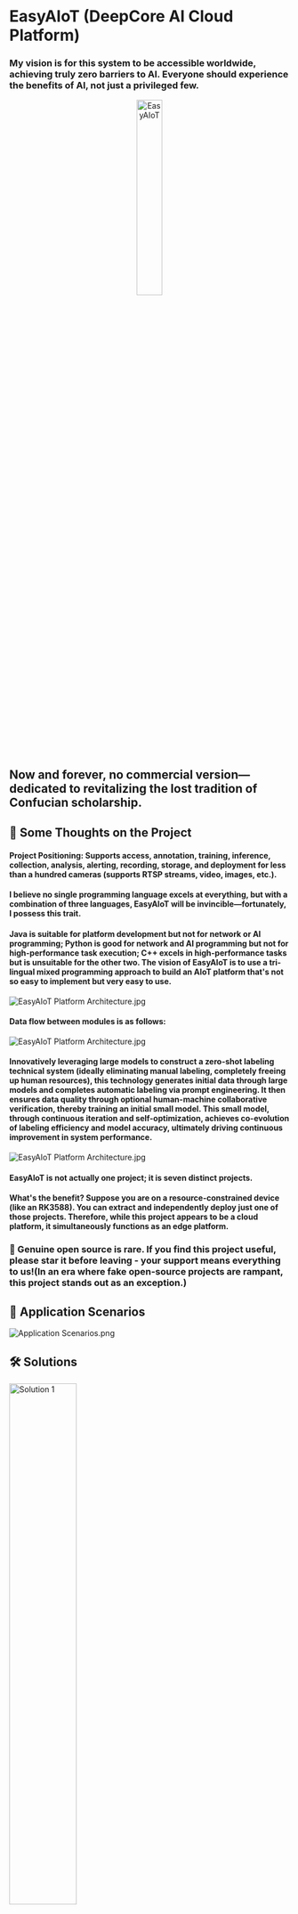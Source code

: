 # EasyAIoT (DeepCore AI Cloud Platform)

### My vision is for this system to be accessible worldwide, achieving truly zero barriers to AI. Everyone should experience the benefits of AI, not just a privileged few.

<div align="center">
    <img src=".image/logo.png" width="30%" height="30%" alt="EasyAIoT">
</div>

## Now and forever, no commercial version—dedicated to revitalizing the lost tradition of Confucian scholarship.

## 🌟 Some Thoughts on the Project

#### Project Positioning: Supports access, annotation, training, inference, collection, analysis, alerting, recording, storage, and deployment for less than a hundred cameras (supports RTSP streams, video, images, etc.).

#### I believe no single programming language excels at everything, but with a combination of three languages, EasyAIoT will be invincible—fortunately, I possess this trait.

#### Java is suitable for platform development but not for network or AI programming; Python is good for network and AI programming but not for high-performance task execution; C++ excels in high-performance tasks but is unsuitable for the other two. The vision of EasyAIoT is to use a tri-lingual mixed programming approach to build an AIoT platform that's not so easy to implement but very easy to use.

![EasyAIoT Platform Architecture.jpg](.image/iframe2.jpg)

#### Data flow between modules is as follows:

![EasyAIoT Platform Architecture.jpg](.image/iframe3.jpg)

#### Innovatively leveraging large models to construct a zero-shot labeling technical system (ideally eliminating manual labeling, completely freeing up human resources), this technology generates initial data through large models and completes automatic labeling via prompt engineering. It then ensures data quality through optional human-machine collaborative verification, thereby training an initial small model. This small model, through continuous iteration and self-optimization, achieves co-evolution of labeling efficiency and model accuracy, ultimately driving continuous improvement in system performance.
![EasyAIoT Platform Architecture.jpg](.image/iframe4.jpg)

#### EasyAIoT is not actually one project; it is seven distinct projects.

#### What's the benefit? Suppose you are on a resource-constrained device (like an RK3588). You can extract and independently deploy just one of those projects. Therefore, while this project appears to be a cloud platform, it simultaneously functions as an edge platform.

### 🌟 Genuine open source is rare. If you find this project useful, please star it before leaving - your support means everything to us!(In an era where fake open-source projects are rampant, this project stands out as an exception.)

## 🎯 Application Scenarios

![Application Scenarios.png](.image/适用场景.png)

## 🛠️ Solutions

<div>
  <img src=".image/解决方案1.png" alt="Solution 1" width="49%" style="margin-right: 10px">
  <img src=".image/解决方案2.png" alt="Solution 2" width="49%">
</div>

## 🧩 Project Structure

EasyAIoT consists of five core projects:

- **WEB Module**: Frontend management interface based on Vue
- **DEVICE Module**: Java-based device management module responsible for IoT device access and management
- **VIDEO Module**: Python-based video processing module responsible for video stream processing and transmission
- **AI Module**: Python-based artificial intelligence processing module responsible for video analysis and AI algorithm
  execution
- **TASK Module**: C++-based high-performance task processing module responsible for compute-intensive task execution

## ☁️ EasyAIoT = AI + IoT = Cloud-Edge Integrated Solution

Supports thousands of vertical scenarios with customizable AI models and algorithm development.

Deep integration empowers intelligent vision for everything: EasyAIoT constructs an efficient access and management
network for IoT devices (especially massive cameras). We deeply integrate real-time streaming technology with
cutting-edge AI to create a unified service core. This solution not only enables interoperability across heterogeneous
devices but also deeply integrates HD video streams with powerful AI analytics engines, giving surveillance systems "
intelligent eyes" – accurately enabling facial recognition, abnormal behavior analysis, risk personnel monitoring, and
perimeter intrusion detection.

![EasyAIoT Platform Architecture](.image/iframe1.jpg)

## ⚠️ Disclaimer

EasyAIoT is an open-source learning project unrelated to commercial activities. Users must comply with laws and
regulations and refrain from illegal activities. If EasyAIoT discovers user violations, it will cooperate with
authorities and report to government agencies. Users bear full legal responsibility for illegal actions and shall
compensate third parties for damages caused by usage. All EasyAIoT-related resources are used at the user's own risk.

## 📚 Official Documentation

- Documentation: 36.111.47.113:8899

## 🎮 Demo Environment

- Demo URL: http://pro.basiclab.top:8888/
- Username: admin
- Password: admin123

## ⚙️ Project Repositories

- Gitee: https://gitee.com/soaring-xiongkulu/easyaiot
- Github: https://github.com/soaring-xiongkulu/easyaiot

## 🛠️ Technology Stack

### Frontend

- **Core Framework**: Vue 3.3.8
- **Development Language**: TypeScript 5.2.2
- **Build Tool**: Vite 4.5.0
- **UI Component Library**: Ant Design Vue 4.0.7
- **State Management**: Pinia 2.1.7
- **Routing**: Vue Router 4.2.5
- **HTTP Client**: Axios/Alova 1.6.1
- **CSS**: UnoCSS 0.57.3
- **Package Manager**: pnpm 9.0.4

### Backend

- **DEVICE Module Framework**:
    - Spring Boot 2.7.18
    - Spring Boot Starter Security
    - Gateway
    - SkyWalking
    - OpenFeign
    - Sentinel
    - Nacos
    - Kafka
    - TDEngine
    - MyBatis-Plus
    - PostgreSQL
- **AI Module Framework**：
    - Python 3.11+
    - Flask
    - Flask-Cors
    - Flask-Migrate
    - Flask-SQLAlchemy
    - OpenCV (cv2)
    - Pillow (PIL.Image)
    - Ultralytics
    - Psycopg2-Binary
- **VIDEO Module Framework**：
    - Python 3.11+
    - WSDiscovery
    - Netifaces
    - Onvif-Zeep
    - Pyserial
    - Paho_Mqtt
    - Flask
    - Flask-Cors
    - Flask-Migrate
    - Flask-SQLAlchemy
    - Psycopg2-Binary
- **TASK Module Framework**：
    - C++17
    - Opencv2
    - Httplib
    - Json
    - Librknn
    - Minio-Cpp
    - Mk-Media
    - RGA
    - Logging
    - Queue
    - Thread

## 📸 Screenshots
<div>
  <img src=".image/banner/banner1001.png" alt="Screenshot 1" width="49%" style="margin-right: 10px">
  <img src=".image/banner/banner1000.png" alt="Screenshot 1" width="49%">
</div>
<div>
  <img src=".image/banner/banner1009.jpg" alt="Screenshot 1" width="49%" style="margin-right: 10px">
  <img src=".image/banner/banner1006.jpg" alt="Screenshot 3" width="49%">
</div>
<div>
  <img src=".image/banner/banner1015.png" alt="Screenshot 5" width="49%" style="margin-right: 10px">
  <img src=".image/banner/banner1010.jpg" alt="Screenshot 3" width="49%">
</div>
<div>
  <img src=".image/banner/banner1027.png" alt="Screenshot 2" width="49%" style="margin-right: 10px">
  <img src=".image/banner/banner1016.jpg" alt="Screenshot 6" width="49%">
</div>
<div>
  <img src=".image/banner/banner1007.jpg" alt="Screenshot 7" width="49%" style="margin-right: 10px">
  <img src=".image/banner/banner1008.jpg" alt="Screenshot 8" width="49%">
</div>
<div>
  <img src=".image/banner/banner1019.jpg" alt="Screenshot 7" width="49%" style="margin-right: 10px">
  <img src=".image/banner/banner1020.jpg" alt="Screenshot 8" width="49%">
</div>
<div>
  <img src=".image/banner/banner1023.jpg" alt="Screenshot 7" width="49%" style="margin-right: 10px">
  <img src=".image/banner/banner1024.jpg" alt="Screenshot 8" width="49%">
</div>
<div>
  <img src=".image/banner/banner1017.jpg" alt="Screenshot 7" width="49%" style="margin-right: 10px">
  <img src=".image/banner/banner1018.jpg" alt="Screenshot 8" width="49%">
</div>
<div>
  <img src=".image/banner/banner1021.jpg" alt="Screenshot 7" width="49%" style="margin-right: 10px">
  <img src=".image/banner/banner1022.jpg" alt="Screenshot 8" width="49%">
</div>
<div>
  <img src=".image/banner/banner1026.jpg" alt="Screenshot 8" width="49%" style="margin-right: 10px">
  <img src=".image/banner/banner1028.jpg" alt="Screenshot 7" width="49%">
</div>
<div>
  <img src=".image/banner/banner1013.jpg" alt="Screenshot 9" width="49%" style="margin-right: 10px">
  <img src=".image/banner/banner1014.png" alt="Screenshot 10" width="49%">
</div>
<div>
  <img src=".image/banner/banner1003.png" alt="Screenshot 13" width="49%" style="margin-right: 10px">
  <img src=".image/banner/banner1004.png" alt="Screenshot 14" width="49%">
</div>
<div>
  <img src=".image/banner/banner1005.png" alt="Screenshot 15" width="49%" style="margin-right: 10px">
  <img src=".image/banner/banner1002.png" alt="Screenshot 16" width="49%">
</div>

## 🛠️ Service Support

We offer various service options to help you gain an in-depth understanding of the EasyAIoT platform and its code.
Through product documentation, technical exchange groups, paid tutorials, and more, you will receive the following
services:

| Service Item                       | Service Content                                                                                   | Service Fee | Service Method                          |
|------------------------------------|---------------------------------------------------------------------------------------------------|-------------|-----------------------------------------|
| System Deployment                  | Complete EasyAIoT deployment in the customer-specified network and hardware environment           | ¥500        | Online Deployment Support               |
| Technical Support                  | Provide solutions for issues encountered during deployment and functional usage                   | ¥200        | Online Remote Support within 30 Minutes |
| Model Training                     | Train business scenario recognition models                                                        | ¥1000+      | Customized Model Training                  |
| Other Services                     | Customized development for vertical industry solutions; tailored duration and functional services | Negotiable  | Negotiable                              |

## 📞 Contact Information (After adding WeChat, please follow the official account to join the technical exchange group)

<div>
  <img src=".image/联系方式.jpg" alt="Contact Information" width="30%">
</div>

## 👥 Official Account

<div>
  <img src=".image/公众号.jpg" alt="Official Account" width="30%">
</div>

## 🪐 Knowledge Planet:

<p>
  <img src=".image/知识星球.jpg" alt="知识星球" width="30%">
</p>

## 💰 Sponsorship

<div>
    <img src=".image/微信支付.jpg" alt="WeChat Pay" width="30%" height="30%">
    <img src=".image/支付宝支付.jpg" alt="Alipay" width="30%" height="10%">
</div>

## 🙏 Acknowledgements

Thanks to the following contributors for code, feedback, donations, and support (in no particular order):
<table>
  <tbody>
    <tr>
      <td align="center" valign="top" width="11.11%"><a href="https://gitee.com/bcake" target="_blank"><img src=".image/sponsor/大饼.jpg" width="80px;" alt="大饼"/><br /><sub><b>大饼</b></sub></a></td>
      <td align="center" valign="top" width="11.11%"><a href="https://gitee.com/jiang4yu" target="_blank"><img src=".image/sponsor/山寒.jpg" width="80px;" alt="山寒"/><br /><sub><b>山寒</b></sub></a></td>
      <td align="center" valign="top" width="11.11%"><a href="https://gitee.com/baobaomo" target="_blank"><img src="./.image/sponsor/放学丶别走.jpg" width="80px;" alt="放学丶别走"/><br /><sub><b>放学丶别走</b></sub></a></td>
      <td align="center" valign="top" width="11.11%"><a href="https://gitee.com/wagger" target="_blank"><img src="./.image/sponsor/春和.jpg" width="80px;" alt="春和"/><br /><sub><b>春和</b></sub></a></td>
      <td align="center" valign="top" width="11.11%"><a href="https://gitee.com/longbinwu" target="_blank"><img src="./.image/sponsor/章鱼小丸子.jpg" width="80px;" alt="章鱼小丸子"/><br /><sub><b>章鱼小丸子</b></sub></a></td>
      <td align="center" valign="top" width="11.11%"><a href="javascript:void(0)" target="_blank"><img src="./.image/sponsor/Catwings.jpg" width="80px;" alt="Catwings"/><br /><sub><b>Catwings</b></sub></a></td>
      <td align="center" valign="top" width="11.11%"><a href="javascript:void(0)" target="_blank"><img src="./.image/sponsor/小工头.jpg" width="80px;" alt="小工头"/><br /><sub><b>小工头</b></sub></a></td>
      <td align="center" valign="top" width="11.11%"><a href="javascript:void(0)" target="_blank"><img src="./.image/sponsor/西乡一粒沙.jpg" width="80px;" alt="西乡一粒沙"/><br /><sub><b>西乡一粒沙</b></sub></a></td>
      <td align="center" valign="top" width="11.11%"><a href="https://gitee.com/L_Z_M" target="_blank"><img src=".image/sponsor/玖零。.jpg" width="80px;" alt="玖零。"/><br /><sub><b>玖零。</b></sub></a></td>
    </tr>
    <tr>
      <td align="center" valign="top" width="11.11%"><a href="https://gitee.com/36436022" target="_blank"><img src=".image/sponsor/金鸿伟.jpg" width="80px;" alt="金鸿伟"/><br /><sub><b>金鸿伟</b></sub></a></td>
      <td align="center" valign="top" width="11.11%"><a href="https://gitee.com/cnlijf" target="_blank"><img src="./.image/sponsor/李江峰.jpg" width="80px;" alt="李江峰"/><br /><sub><b>李江峰</b></sub></a></td>
      <td align="center" valign="top" width="11.11%"><a href="javascript:void(0)" target="_blank"><img src=".image/sponsor/Best%20Yao.jpg" width="80px;" alt="Best Yao"/><br /><sub><b>Best Yao</b></sub></a></td>
      <td align="center" valign="top" width="11.11%"><a href="https://gitee.com/weiloser" target="_blank"><img src=".image/sponsor/无为而治.jpg" width="80px;" alt="无为而治"/><br /><sub><b>无为而治</b></sub></a></td>
      <td align="center" valign="top" width="11.11%"><a href="https://gitee.com/shup092_admin" target="_blank"><img src="./.image/sponsor/shup.jpg" width="80px;" alt="shup"/><br /><sub><b>shup</b></sub></a></td>
      <td align="center" valign="top" width="11.11%"><a href="https://gitee.com/gampa" target="_blank"><img src="./.image/sponsor/也许.jpg" width="80px;" alt="也许"/><br /><sub><b>也许</b></sub></a></td>
      <td align="center" valign="top" width="11.11%"><a href="https://gitee.com/leishaozhuanshudi" target="_blank"><img src="./.image/sponsor/⁰ʚᦔrꫀꪖꪑ⁰ɞ%20..jpg" width="80px;" alt="⁰ʚᦔrꫀꪖꪑ⁰ɞ ."/><br /><sub><b>⁰ʚᦔrꫀꪖꪑ⁰ɞ .</b></sub></a></td>
      <td align="center" valign="top" width="11.11%"><a href="https://gitee.com/fateson" target="_blank"><img src="./.image/sponsor/逆.jpg" width="80px;" alt="逆"/><br /><sub><b>逆</b></sub></a></td>
      <td align="center" valign="top" width="11.11%"><a href="https://gitee.com/dongGezzz_admin" target="_blank"><img src="./.image/sponsor/廖东旺.jpg" width="80px;" alt="廖东旺"/><br /><sub><b>廖东旺</b></sub></a></td>
    </tr>
    <tr>
      <td align="center" valign="top" width="11.11%"><a href="https://gitee.com/huangzhen1993" target="_blank"><img src="./.image/sponsor/黄振.jpg" width="80px;" alt="黄振"/><br /><sub><b>黄振</b></sub></a></td>
      <td align="center" valign="top" width="11.11%"><a href="https://github.com/fengchunshen" target="_blank"><img src="./.image/sponsor/春生.jpg" width="80px;" alt="春生"/><br /><sub><b>春生</b></sub></a></td>
      <td align="center" valign="top" width="11.11%"><a href="https://gitee.com/mrfox_wang" target="_blank"><img src="./.image/sponsor/贵阳王老板.jpg" width="80px;" alt="贵阳王老板"/><br /><sub><b>贵阳王老板</b></sub></a></td>
      <td align="center" valign="top" width="11.11%"><a href="https://gitee.com/haobaby" target="_blank"><img src="./.image/sponsor/hao_chen.jpg" width="80px;" alt="hao_chen"/><br /><sub><b>hao_chen</b></sub></a></td>
      <td align="center" valign="top" width="11.11%"><a href="https://gitee.com/finalice" target="_blank"><img src="./.image/sponsor/尽千.jpg" width="80px;" alt="尽千"/><br /><sub><b>尽千</b></sub></a></td>
      <td align="center" valign="top" width="11.11%"><a href="https://gitee.com/yuer629" target="_blank"><img src="./.image/sponsor/yuer629.jpg" width="80px;" alt="yuer629"/><br /><sub><b>yuer629</b></sub></a></td>
      <td align="center" valign="top" width="11.11%"><a href="https://gitee.com/cai-peikai/ai-project" target="_blank"><img src="./.image/sponsor/kong.jpg" width="80px;" alt="kong"/><br /><sub><b>kong</b></sub></a></td>
      <td align="center" valign="top" width="11.11%"><a href="https://gitee.com/HB1731276584" target="_blank"><img src="./.image/sponsor/岁月静好.jpg" width="80px;" alt="岁月静好"/><br /><sub><b>岁月静好</b></sub></a></td>
      <td align="center" valign="top" width="11.11%"><a href="https://gitee.com/hy5128" target="_blank"><img src="./.image/sponsor/Kunkka.jpg" width="80px;" alt="Kunkka"/><br /><sub><b>Kunkka</b></sub></a></td>
    </tr>
    <tr>
      <td align="center" valign="top" width="11.11%"><a href="https://gitee.com/guo-dida" target="_blank"><img src="./.image/sponsor/灬.jpg" width="80px;" alt="灬"/><br /><sub><b>灬</b></sub></a></td>
      <td align="center" valign="top" width="11.11%"><a href="https://github.com/XyhBill" target="_blank"><img src="./.image/sponsor/Mr.LuCkY.jpg" width="80px;" alt="Mr.LuCkY"/><br /><sub><b>Mr.LuCkY</b></sub></a></td>
      <td align="center" valign="top" width="11.11%"><a href="https://gitee.com/timeforeverz" target="_blank"><img src="./.image/sponsor/泓.jpg" width="80px;" alt="泓"/><br /><sub><b>泓</b></sub></a></td>
      <td align="center" valign="top" width="11.11%"><a href="https://gitee.com/mySia" target="_blank"><img src="./.image/sponsor/i.jpg" width="80px;" alt="i"/><br /><sub><b>i</b></sub></a></td>
      <td align="center" valign="top" width="11.11%"><a href="javascript:void(0)" target="_blank"><img src="./.image/sponsor/依依.jpg" width="80px;" alt="依依"/><br /><sub><b>依依</b></sub></a></td>
      <td align="center" valign="top" width="11.11%"><a href="https://gitee.com/sunbirder" target="_blank"><img src="./.image/sponsor/小菜鸟先飞.jpg" width="80px;" alt="小菜鸟先飞"/><br /><sub><b>小菜鸟先飞</b></sub></a></td>
      <td align="center" valign="top" width="11.11%"><a href="https://gitee.com/mmy0" target="_blank"><img src="./.image/sponsor/追溯未来-_-.jpg" width="80px;" alt="追溯未来"/><br /><sub><b>追溯未来</b></sub></a></td>
      <td align="center" valign="top" width="11.11%"><a href="https://gitee.com/ccqingshan" target="_blank"><img src="./.image/sponsor/青衫.jpg" width="80px;" alt="青衫"/><br /><sub><b>青衫</b></sub></a></td>
      <td align="center" valign="top" width="11.11%"><a href="https://gitee.com/jiangchunJava" target="_blank"><img src="./.image/sponsor/Fae.jpg" width="80px;" alt="Fae"/><br /><sub><b>Fae</b></sub></a></td>
    </tr>
    <tr>
      <td align="center" valign="top" width="11.11%"><a href="https://gitee.com/huang-xiangtai" target="_blank"><img src="./.image/sponsor/憨憨.jpg" width="80px;" alt="憨憨"/><br /><sub><b>憨憨</b></sub></a></td>
      <td align="center" valign="top" width="11.11%"><a href="https://gitee.com/gu-beichen-starlight" target="_blank"><img src="./.image/sponsor/文艺小青年.jpg" width="80px;" alt="文艺小青年"/><br /><sub><b>文艺小青年</b></sub></a></td>
      <td align="center" valign="top" width="11.11%"><a href="https://github.com/zhangnanchao" target="_blank"><img src="./.image/sponsor/lion.jpg" width="80px;" alt="lion"/><br /><sub><b>lion</b></sub></a></td>
      <td align="center" valign="top" width="11.11%"><a href="https://gitee.com/yupccc" target="_blank"><img src="./.image/sponsor/汪汪队立大功.jpg" width="80px;" alt="汪汪队立大功"/><br /><sub><b>汪汪队立大功</b></sub></a></td>
      <td align="center" valign="top" width="11.11%"><a href="https://gitee.com/wcjjjjjjj" target="_blank"><img src="./.image/sponsor/wcj.jpg" width="80px;" alt="wcj"/><br /><sub><b>wcj</b></sub></a></td>
      <td align="center" valign="top" width="11.11%"><a href="https://gitee.com/hufanglei" target="_blank"><img src="./.image/sponsor/🌹怒放de生命😋.jpg" width="80px;" alt="怒放de生命"/><br /><sub><b>怒放de生命</b></sub></a></td>
      <td align="center" valign="top" width="11.11%"><a href="https://gitee.com/juyunsuan" target="_blank"><img src="./.image/sponsor/蓝速传媒.jpg" width="80px;" alt="蓝速传媒"/><br /><sub><b>蓝速传媒</b></sub></a></td>
      <td align="center" valign="top" width="11.11%"><a href="https://gitee.com/achieve275" target="_blank"><img src="./.image/sponsor/Achieve_Xu.jpg" width="80px;" alt="Achieve_Xu"/><br /><sub><b>Achieve_Xu</b></sub></a></td>
      <td align="center" valign="top" width="11.11%"><a href="https://gitee.com/nicholasld" target="_blank"><img src="./.image/sponsor/NicholasLD.jpg" width="80px;" alt="NicholasLD"/><br /><sub><b>NicholasLD</b></sub></a></td>
    </tr>
    <tr>
      <td align="center" valign="top" width="11.11%"><a href="https://gitee.com/ADVISORYZ" target="_blank"><img src=".image/sponsor/ADVISORYZ.jpg" width="80px;" alt="ADVISORYZ"/><br /><sub><b>ADVISORYZ</b></sub></a></td>
      <td align="center" valign="top" width="11.11%"><a href="https://gitee.com/dongxinji" target="_blank"><img src="./.image/sponsor/take%20your%20time%20or.jpg" width="80px;" alt="take your time or"/><br /><sub><b>take your time or</b></sub></a></td>
      <td align="center" valign="top" width="11.11%"><a href="https://github.com/xu756" target="_blank"><img src="./.image/sponsor/碎碎念..jpg" width="80px;" alt="碎碎念."/><br /><sub><b>碎碎念.</b></sub></a></td>
      <td align="center" valign="top" width="11.11%"><a href="https://gitee.com/lwisme" target="_blank"><img src="./.image/sponsor/北街.jpg" width="80px;" alt="北街"/><br /><sub><b>北街</b></sub></a></td>
      <td align="center" valign="top" width="11.11%"><a href="https://gitee.com/yu-xinyan71" target="_blank"><img src="./.image/sponsor/Dorky%20TAT.jpg" width="80px;" alt="Dorky TAT"/><br /><sub><b>Dorky TAT</b></sub></a></td>
      <td align="center" valign="top" width="11.11%"><a href="https://gitee.com/chenxiaohong" target="_blank"><img src=".image/sponsor/右耳向西.jpg" width="80px;" alt="右耳向西"/><br /><sub><b>右耳向西</b></sub></a></td>
      <td align="center" valign="top" width="11.11%"><a href="https://github.com/派大星" target="_blank"><img src="./.image/sponsor/派大星.jpg" width="80px;" alt="派大星"/><br /><sub><b>派大星</b></sub></a></td>
      <td align="center" valign="top" width="11.11%"><a href="https://gitee.com/wz_vue_gitee_181" target="_blank"><img src="./.image/sponsor/棒槌🧿🍹🍹🧿.jpg" width="80px;" alt="棒槌🧿🍹🍹🧿"/><br /><sub><b>棒槌</b></sub></a></td>
      <td align="center" valign="top" width="11.11%"><a href="https://gitee.com/nctwo" target="_blank"><img src=".image/sponsor/信微输传助手.jpg" width="80px;" alt="信微输传助手"/><br /><sub><b>信微输传助手</b></sub></a></td>
    </tr>
    <tr>
      <td align="center" valign="top" width="11.11%"><a href="https://gitee.com/l9999_admin" target="_blank"><img src=".image/sponsor/一往无前.jpg" width="80px;" alt="一往无前"/><br /><sub><benen>一往无前</benen></sub></a></td>
      <td align="center" valign="top" width="11.11%"><a href="https://gitee.com/stenin" target="_blank"><img src="./.image/sponsor/Charon.jpg" width="80px;" alt="Charon"/><br /><sub><b>Charon</b></sub></a></td>
      <td align="center" valign="top" width="11.11%"><a href="https://gitee.com/zhao-yihuiwifi" target="_blank"><img src="./.image/sponsor/赵WIFI..jpg" width="80px;" alt="赵WIFI."/><br /><sub><b>赵WIFI.</b></sub></a></td>
      <td align="center" valign="top" width="11.11%"><a href="https://gitee.com/Yang619" target="_blank"><img src="./.image/sponsor/Chao..jpg" width="80px;" alt="Chao."/><br /><sub><b>Chao.</b></sub></a></td>
      <td align="center" valign="top" width="11.11%"><a href="https://gitee.com/lcrsd123" target="_blank"><img src=".image/sponsor/城市稻草人.jpg" width="80px;" alt="城市稻草人"/><br /><sub><b>城市稻草人</b></sub></a></td>
      <td align="center" valign="top" width="11.11%"><a href="https://gitee.com/Mo_bai1016" target="_blank"><img src=".image/sponsor/Bug写手墨白.jpg" width="80px;" alt="Bug写手墨白"/><br /><sub><b>Bug写手墨白</b></sub></a></td>
      <td align="center" valign="top" width="11.11%"><a href="https://gitee.com/kevinosc_admin" target="_blank"><img src=".image/sponsor/kevin.jpg" width="80px;" alt="kevin"/><br /><sub><b>kevin</b></sub></a></td>
      <td align="center" valign="top" width="11.11%"><a href="https://gitee.com/lhyicn" target="_blank"><img src=".image/sponsor/童年.jpg" width="80px;" alt="童年"/><br /><sub><b>童年</b></sub></a></td>
      <td align="center" valign="top" width="11.11%"><a href="https://gitee.com/dubai100" target="_blank"><img src="./.image/sponsor/sherry金.jpg" width="80px;" alt="sherry金"/><br /><sub><b>sherry金</b></sub></a></td>
    </tr>
    <tr>
      <td align="center" valign="top" width="11.11%"><a href="https://gitee.com/fufeng1908" target="_blank"><img src="./.image/sponsor/王守仁.jpg" width="80px;" alt="王守仁"/><br /><sub><b>王守仁</b></sub></a></td>
    </tr>
  </tbody>
</table>

## 📄 Open Source License

[MIT LICENSE](LICENSE)

## ©️ Copyright Notice

EasyAIoT follows the [MIT LICENSE](LICENSE). Commercial use is permitted provided original author/copyright information
is retained.

## 🌟 Star Growth Trend Chart

[![Stargazers over time](https://starchart.cc/soaring-xiongkulu/easyaiot.svg?variant=adaptive)](https://starchart.cc/soaring-xiongkulu/easyaiot)